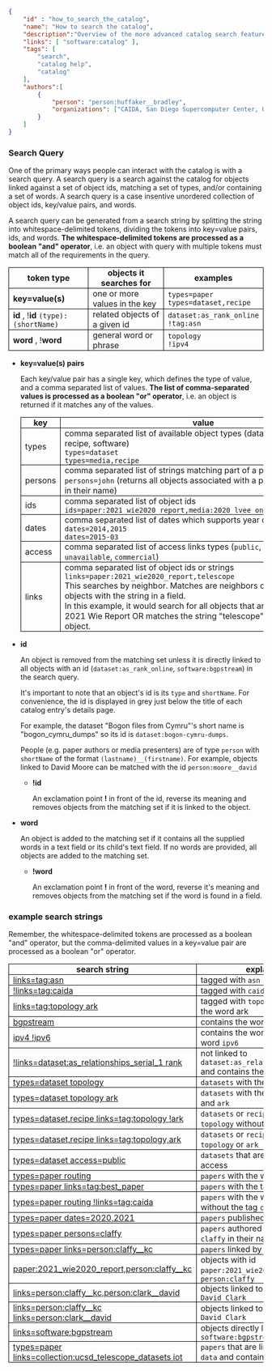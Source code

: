 ~~~json
{
    "id" : "how_to_search_the_catalog",
    "name": "How to search the catalog",
    "description":"Overview of the more advanced catalog search features.",
    "links": [ "software:catalog" ],
    "tags": [
        "search",
        "catalog help",
        "catalog"
    ],
    "authors":[
        {
            "person": "person:huffaker__bradley",
            "organizations": ["CAIDA, San Diego Supercomputer Center, University of California San Diego"]
        }
    ]
}
~~~


### Search Query

One of the primary ways people can interact with the catalog is with a search query. A search query is a search against the catalog for objects linked against a set of object ids, matching a set of types, and/or containing a set of words. A search query is a case insentive unordered collection of object ids, key/value pairs, and words.

A search query can be generated from a search string by splitting the string into whitespace-delimited tokens, dividing the tokens into key=value pairs, ids, and words.  **The whitespace-delimited tokens are processed as a boolean "and" operator**, i.e. an object with query with multiple tokens must match all of the requirements in the query.
<style>
    th, td {
        border: 1px solid black;
        padding: 0 0.5em;
    }
</style>

| token type | objects it searches for | examples |
|------|------------|---------|
| **key=value(s)** | one or more values in the key  | `types=paper` <br> `types=dataset,recipe` | 
| **id** , !**id**      `(type):(shortName)`  | related objects of a given id | `dataset:as_rank_online` <br> `!tag:asn` | 
| **word** , !**word**     | general word or phrase  | `topology` <br> `!ipv4` |

    
- **key=value(s) pairs** 

   Each key/value pair has a single key, which defines the type of value, and a comma separated list of values. **The list of comma-separated values is processed as a boolean "or" operator**, i.e. an object is returned if it matches any of the values. 

     |   key    |    value     | 
     |----------|--------------|
     |   types  |  comma separated list of available object types (dataset, paper, media, recipe, software) <br>  `types=dataset` <br> `types=media,recipe` | 
     |   persons | comma separated list of strings matching part of a person's names <br> `persons=john` (returns all objects associated with a person matching `john` in their name)  |  
     |   ids     | comma separated list of object ids <br> `ids=paper:2021_wie2020_report,media:2020_lvee_online_edition_ithena`  |
     | dates | comma separated list of dates which supports year or year-mon <br> `dates=2014,2015` <br> `dates=2015-03` |
     | access | comma separated list of access links types (`public`, `restricted`, `unavailable`, `commercial`) |
     | links | comma separated list of object ids or strings <br> `links=paper:2021_wie2020_report,telescope` <br>This searches by neighbor.  Matches are neighbors of the id's object or objects with the string in a field.<br> In this example, it would search for all objects that are related to the 2021 Wie Report OR matches the string "telescope" anywhere in the object.|

- **id** 

   An object is removed from the matching set unless it is directly linked to all objects with an id (`dataset:as_rank_online`, `software:bgpstream`) in the search query.
   
   It's important to note that an object's id is its `type` and `shortName`.  For convenience, the id is displayed in grey just below the title of each catalog entry's details page.

   For example, the dataset "Bogon files from Cymru"'s short name is "bogon_cymru_dumps" so its id is `dataset:bogon-cymru-dumps`. 

   People (e.g. paper authors or media presenters) are of type `person` with `shortName` of the format `(lastname)__(firstname)`.  For example, objects linked to  David Moore can be matched with the id `person:moore__david`

    - **!id** 

       An exclamation point **!** in front of the id, reverse its meaning and removes objects from the matching set if it is linked to the object.

- **word**

   An object is added to the matching set if it contains all the supplied words in a text field or 
   its child's text field. If no words are provided, all objects are added to the matching set.

    - **!word**

       An exclamation point **!** in front of the word, reverse it's meaning and removes objects from the matching set if the word is found in a field.

### example search strings
Remember, the whitespace-delimited tokens are processed as a boolean "and" operator, but the comma-delimited values in a key=value pair are processed as a boolean "or" operator.

|  search string | explanation | 
|----------------|-------------|
| [links=tag:asn](https://catalog.caida.org/search?query=links=tag:asn)| tagged with `asn`|
| [!links=tag:caida](https://catalog.caida.org/search?query=!%20links=tag:caida)| tagged with `caida`|
| [links=tag:topology ark](https://catalog.caida.org/search?query=links=tag:topology%20ark) | tagged with `topology` and contains the word ark
| [bgpstream](https://catalog.caida.org/search?query=bgpstream) | contains the word `bgpstream`  | 
| [ipv4 !ipv6](https://catalog.caida.org/search?query=ipv4%20!ipv6) | contains the word `ipv4` but not the word `ipv6` |
| [!links=dataset:as_relationships_serial_1 rank](https://catalog.caida.org/search?query=!links=dataset:as_relationships_serial_1%20rank) | not linked to `dataset:as_relationships_serial_1` and contains the word `rank` | 
| [types=dataset topology](https://catalog.caida.org/search?query=types=dataset%20topology) | `datasets` with the word `topology` |
| [types=dataset topology ark](https://catalog.caida.org/search?query=types=dataset%20topology%20ark) | `datasets` with the word `topology` and `ark` |
| [types=dataset,recipe links=tag:topology !ark](https://catalog.caida.org/search?query=types=dataset,recipe%20links=tag:topology%20!ark) | `datasets` or `recipes` with the tag `topology` without the word `ark` |
| [types=dataset,recipe links=tag:topology,ark](https://catalog.caida.org/search?query=types=dataset,recipe%20links=tag:topology,ark) | `datasets` or `recipes` with the tag `topology` or `ark` | 
| [types=dataset access=public](https://catalog.caida.org/search?query=types=dataset%20access=public) | `datasets` that are marked as public access |
| [types=paper routing](https://catalog.caida.org/search?query=types=paper%20routing) | `papers` with the word `routing` |
| [types=paper links=tag:best_paper](https://catalog.caida.org/search?query=types=paper%20links=tag:best_paper) | `papers` with the tag `best paper` |
| [types=paper routing !links=tag:caida](https://catalog.caida.org/search?query=types=paper%20routing%20!links=tag:caida) | `papers` with the word `routing` without the tag `caida`|
| [types=paper dates=2020,2021](https://catalog.caida.org/search?query=types=paper%20dates=2020,2021) | `papers` published in 2020 or 2021|
| [types=paper persons=claffy](https://catalog.caida.org/search?query=types=paper%20persons=claffy) | `papers` authored by people with `claffy` in their name |
| [types=paper links=person:claffy__kc](https://catalog.caida.org/search?query=types=paper%20links=person:claffy__kc) | `papers` linked by `kc Claffy` |
| [paper:2021_wie2020_report,person:claffy__kc](https://catalog.caida.org/search?query=paper:2021_wie2020_report,person:claffy__kc) | objects with id `paper:2021_wie2020_report` or `person:claffy__kc` |
| [links=person:claffy__kc,person:clark__david](https://catalog.caida.org/search?query=links=person:claffy__kc,person:clark__david) | objects linked to `kc claffy` OR `David Clark`|
| [links=person:claffy__kc links=person:clark__david](https://catalog.caida.org/search?query=links=person:claffy__kc%20links=person:clark__david) | objects linked to `kc claffy` AND `David Clark`|
| [links=software:bgpstream](https://catalog.caida.org/search?query=links=software:bgpstream) | objects directly linked to the object `software:bgpstream` |
| [types=paper links=collection:ucsd_telescope_datasets iot](https://catalog.caida.org/search?query=types=paper%20links=collection:ucsd_telescope_datasets%20iot) |  `papers` that are linked to `telescope data` and contain the word `IoT`|
